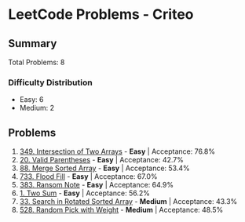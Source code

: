 # LeetCode Problems - Criteo

## Summary
Total Problems: 8

### Difficulty Distribution

- Easy: 6
- Medium: 2

## Problems

1. [349. Intersection of Two Arrays](https://leetcode.com/problems/intersection-of-two-arrays/) - **Easy** | Acceptance: 76.8%
2. [20. Valid Parentheses](https://leetcode.com/problems/valid-parentheses/) - **Easy** | Acceptance: 42.7%
3. [88. Merge Sorted Array](https://leetcode.com/problems/merge-sorted-array/) - **Easy** | Acceptance: 53.4%
4. [733. Flood Fill](https://leetcode.com/problems/flood-fill/) - **Easy** | Acceptance: 67.0%
5. [383. Ransom Note](https://leetcode.com/problems/ransom-note/) - **Easy** | Acceptance: 64.9%
6. [1. Two Sum](https://leetcode.com/problems/two-sum/) - **Easy** | Acceptance: 56.2%
7. [33. Search in Rotated Sorted Array](https://leetcode.com/problems/search-in-rotated-sorted-array/) - **Medium** | Acceptance: 43.3%
8. [528. Random Pick with Weight](https://leetcode.com/problems/random-pick-with-weight/) - **Medium** | Acceptance: 48.5%